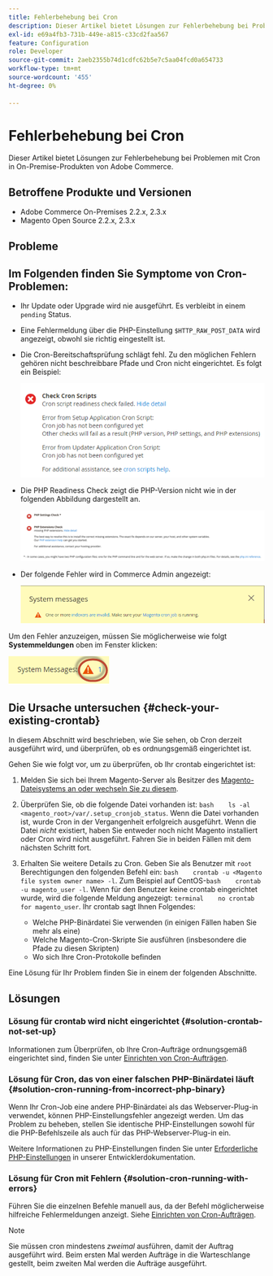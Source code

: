 ```yaml
---
title: Fehlerbehebung bei Cron
description: Dieser Artikel bietet Lösungen zur Fehlerbehebung bei Problemen mit Cron in On-Premise-Produkten von Adobe Commerce.
exl-id: e69a4fb3-731b-449e-a815-c33cd2faa567
feature: Configuration
role: Developer
source-git-commit: 2aeb2355b74d1cdfc62b5e7c5aa04fcd0a654733
workflow-type: tm+mt
source-wordcount: '455'
ht-degree: 0%

---
```


# Fehlerbehebung bei Cron

Dieser Artikel bietet Lösungen zur Fehlerbehebung bei Problemen mit Cron in On-Premise-Produkten von Adobe Commerce.

## Betroffene Produkte und Versionen

* Adobe Commerce On-Premises 2.2.x, 2.3.x
* Magento Open Source 2.2.x, 2.3.x

## Probleme

## Im Folgenden finden Sie Symptome von Cron-Problemen:

* Ihr Update oder Upgrade wird nie ausgeführt. Es verbleibt in einem `pending` Status.
* Eine Fehlermeldung über die PHP-Einstellung `$HTTP_RAW_POST_DATA` wird angezeigt, obwohl sie richtig eingestellt ist.
* Die Cron-Bereitschaftsprüfung schlägt fehl. Zu den möglichen Fehlern gehören nicht beschreibbare Pfade und Cron nicht eingerichtet. Es folgt ein Beispiel:

  ![upgr-tshooting-no-cron2.png](assets/upgr-tshoot-no-cron2.png)

* Die PHP Readiness Check zeigt die PHP-Version nicht wie in der folgenden Abbildung dargestellt an.

  ![screen_shot_2019-08-29_at_1.36.08_PM.png](assets/Screen_Shot_2019-08-29_at_1.36.08_PM.png)

* Der folgende Fehler wird in Commerce Admin angezeigt:

  ![compman-cron-not-running.png](assets/compman-cron-not-running.png)

Um den Fehler anzuzeigen, müssen Sie möglicherweise wie folgt **Systemmeldungen** oben im Fenster klicken:

![compman_sys-messages.png](assets/compman_sys-messages.png)

## Die Ursache untersuchen {#check-your-existing-crontab}

In diesem Abschnitt wird beschrieben, wie Sie sehen, ob Cron derzeit ausgeführt wird, und überprüfen, ob es ordnungsgemäß eingerichtet ist.

Gehen Sie wie folgt vor, um zu überprüfen, ob Ihr crontab eingerichtet ist:

1. Melden Sie sich bei Ihrem Magento-Server als Besitzer des [Magento-Dateisystems an oder wechseln Sie zu diesem](https://experienceleague.adobe.com/en/docs/commerce-operations/installation-guide/prerequisites/file-system/overview).
1. Überprüfen Sie, ob die folgende Datei vorhanden ist:    `bash    ls -al <magento_root>/var/.setup_cronjob_status`. Wenn die Datei vorhanden ist, wurde Cron in der Vergangenheit erfolgreich ausgeführt. Wenn die Datei *nicht* existiert, haben Sie entweder noch nicht Magento installiert oder Cron wird nicht ausgeführt. Fahren Sie in beiden Fällen mit dem nächsten Schritt fort.
1. Erhalten Sie weitere Details zu Cron. Geben Sie als Benutzer mit `root` Berechtigungen den folgenden Befehl ein:    `bash    crontab -u <Magento file system owner name> -l`. Zum Beispiel auf CentOS-`bash    crontab -u magento_user -l`.  Wenn für den Benutzer keine crontab eingerichtet wurde, wird die folgende Meldung angezeigt:    `terminal    no crontab for magento_user`. Ihr crontab sagt Ihnen Folgendes:

   * Welche PHP-Binärdatei Sie verwenden (in einigen Fällen haben Sie mehr als eine)
   * Welche Magento-Cron-Skripte Sie ausführen (insbesondere die Pfade zu diesen Skripten)
   * Wo sich Ihre Cron-Protokolle befinden

Eine Lösung für Ihr Problem finden Sie in einem der folgenden Abschnitte.

## Lösungen

### Lösung für crontab wird nicht eingerichtet {#solution-crontab-not-set-up}

Informationen zum Überprüfen, ob Ihre Cron-Aufträge ordnungsgemäß eingerichtet sind, finden Sie unter [Einrichten von Cron-Aufträgen](https://experienceleague.adobe.com/en/docs/commerce-operations/installation-guide/next-steps/configuration).

### Lösung für Cron, das von einer falschen PHP-Binärdatei läuft {#solution-cron-running-from-incorrect-php-binary}

Wenn Ihr Cron-Job eine andere PHP-Binärdatei als das Webserver-Plug-in verwendet, können PHP-Einstellungsfehler angezeigt werden. Um das Problem zu beheben, stellen Sie identische PHP-Einstellungen sowohl für die PHP-Befehlszeile als auch für das PHP-Webserver-Plug-in ein.

Weitere Informationen zu PHP-Einstellungen finden Sie unter [Erforderliche PHP-Einstellungen](https://experienceleague.adobe.com/en/docs/commerce-operations/installation-guide/prerequisites/php-settings) in unserer Entwicklerdokumentation.

### Lösung für Cron mit Fehlern {#solution-cron-running-with-errors}

Führen Sie die einzelnen Befehle manuell aus, da der Befehl möglicherweise hilfreiche Fehlermeldungen anzeigt. Siehe [Einrichten von Cron-Aufträgen](https://experienceleague.adobe.com/en/docs/commerce-operations/installation-guide/next-steps/configuration).

>[!NOTE]
>
>Sie müssen cron mindestens *zweimal* ausführen, damit der Auftrag ausgeführt wird. Beim ersten Mal werden Aufträge in die Warteschlange gestellt, beim zweiten Mal werden die Aufträge ausgeführt.
